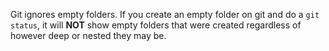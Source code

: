 Git ignores empty folders. If you create an empty folder on git and do a `git status`, it will 
**NOT** show empty folders that were created regardless of however deep or nested they may be.
